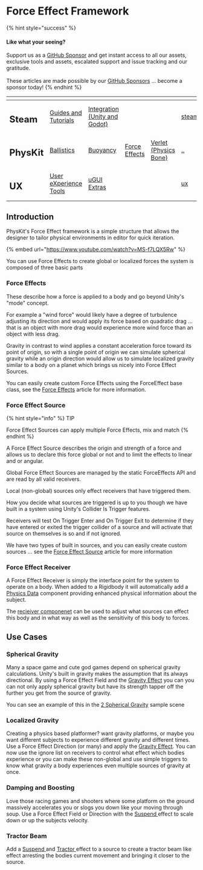 # Force Effect Framework

{% hint style="success" %}
#### Like what your seeing?

Support us as a [GitHub Sponsor](../../../become-a-sponsor/) and get instant access to all our assets, exclusive tools and assets, escalated support and issue tracking and our gratitude.\
\
These articles are made possible by our [GitHub Sponsors](../../../become-a-sponsor/) ... become a sponsor today!
{% endhint %}

<table data-view="cards"><thead><tr><th></th><th></th><th></th><th></th><th></th><th data-hidden data-card-target data-type="content-ref"></th><th data-hidden data-card-cover data-type="files"></th></tr></thead><tbody><tr><td><h2>Steam</h2></td><td><a href="../../../company/steam/">Guides and Tutorials</a></td><td><a href="../../steamworks/">Integration (Unity and Godot)</a></td><td></td><td></td><td><a href="../../../company/steam/">steam</a></td><td><a href="../../../.gitbook/assets/Steamworks Card.png">Steamworks Card.png</a></td></tr><tr><td><h2>PhysKit</h2></td><td><a href="../sample-scenes/fantasy-style-ballistic-simulation.md">Ballistics</a></td><td><a href="../sample-scenes/1-buoyancy-example.md">Buoyancy</a></td><td><a href="../sample-scenes/1-force-effect-fields.md">Force Effects</a></td><td><a href="../sample-scenes/2-verlet-spring-skinned-mesh.md">Verlet (Physics Bone)</a></td><td><a href="../">..</a></td><td><a href="../../../.gitbook/assets/PhysKit Card.png">PhysKit Card.png</a></td></tr><tr><td><h2>UX</h2></td><td><a href="../../ux/learning/core-concepts/">User eXperience Tools</a></td><td><a href="../../ux/learning/ugui-extras/">uGUI Extras</a></td><td></td><td></td><td><a href="../../ux/">ux</a></td><td><a href="../../../.gitbook/assets/Splash Screen (1).png">Splash Screen (1).png</a></td></tr></tbody></table>

## Introduction

PhysKit's Force Effect framework is a simple structure that allows the designer to tailor physical environments in editor for quick iteration.

{% embed url="https://www.youtube.com/watch?v=MS-f7LQX5Rw" %}

You can use Force Effects to create global or localized forces the system is composed of three basic parts

### Force Effects

These describe how a force is applied to a body and go beyond Unity's "mode" concept.&#x20;

For example a "wind force" would likely have a degree of turbulence adjusting its direction and would apply its force based on quadratic drag ... that is an object with more drag would experience more wind force than an object with less drag.&#x20;

Gravity in contrast to wind applies a constant acceleration force toward its point of origin, so with a single point of origin we can simulate spherical gravity while an origin direction would allow us to simulate localized gravity similar to a body on a planet which brings us nicely into Force Effect Sources.

You can easily create custom Force Effects using the ForceEffect base class, see the [Force Effects](../api/force-effects.md) article for more information.

### Force Effect Source

{% hint style="info" %}
TIP

Force Effect Sources can apply multiple Force Effects, mix and match
{% endhint %}

A Force Effect Source describes the origin and strength of a force and allows us to declare this force global or not and to limit the effects to linear and or angular.&#x20;

Global Force Effect Sources are managed by the static ForceEffects API and are read by all valid receivers.&#x20;

Local (non-global) sources only effect receivers that have triggered them.&#x20;

How you decide what sources are triggered is up to you though we have built in a system using Unity's Collider Is Trigger features.&#x20;

Receivers will test On Trigger Enter and On Trigger Exit to determine if they have entered or exited the trigger collider of a source and will activate that source on themselves is so and if not ignored.

We have two types of built in sources, and you can easily create custom sources ... see the [Force Effect Source](../components/force-effect-source/) article for more information

### Force Effect Receiver

A Force Effect Receiver is simply the interface point for the system to operate on a body. When added to a Rigidbody it will automatically add a [Physics Data](../components/physics-data.md) component providing enhanced physical information about the subject.

The [recieiver componenet](../components/force-effect-reciever.md) can be used to adjust what sources can effect this body and in what way as well as the sensitivity of this body to forces.

## Use Cases

### Spherical Gravity

Many a space game and cute god games depend on spherical gravity calculations. Unity's built in gravity makes the assumption that its always directional. By using a Force Effect Field and the [Gravity Effect](../objects/force-effect/gravity-effect.md) you can you can not only apply spherical gravity but have its strength tapper off the further you get from the source of gravity.

You can see an example of this in the [2 Spherical Gravity](../sample-scenes/2-spherical-gravity.md) sample scene

### Localized Gravity

Creating a physics based platformer? want gravity platforms, or maybe you want different subjects to experience different gravity and different times. Use a Force Effect Direction (or many) and apply the [Gravity Effect](../objects/force-effect/gravity-effect.md). You can now use the ignore list on receivers to control what effect which bodies experience or you can make these non-global and use simple triggers to know what gravity a body experiences even multiple sources of gravity at once.

### Damping and Boosting

Love those racing games and shooters where some platform on the ground massively accelerates you or slogs you down like your moving through soup. Use a Force Effect Field or Direction with the [Suspend ](../objects/force-effect/suspend-effect.md)effect to scale down or up the subjects velocity.

### Tractor Beam

Add a [Suspend ](../objects/force-effect/suspend-effect.md)and [Tractor ](../objects/force-effect/tractor-effect.md)effect to a source to create a tractor beam like effect arresting the bodies current movement and bringing it closer to the source.
